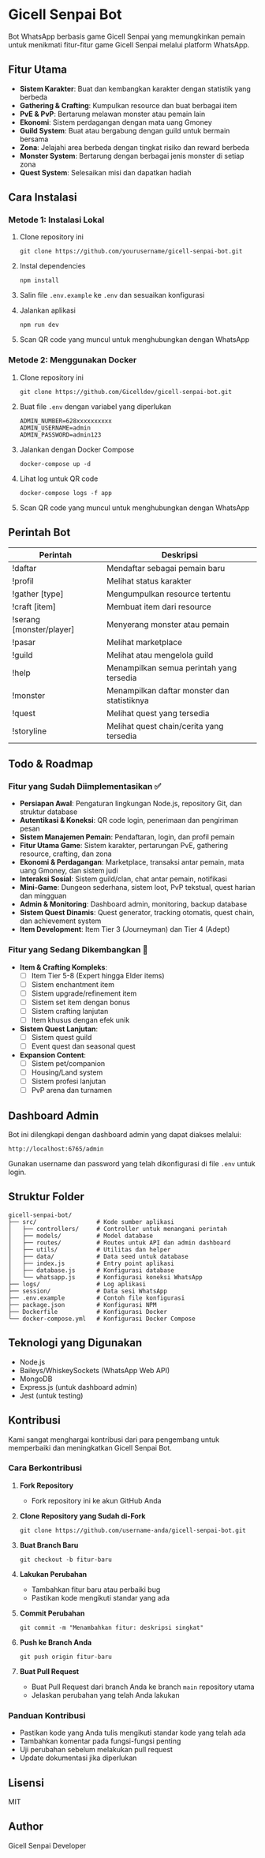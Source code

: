 # Gicell Senpai Bot

Bot WhatsApp berbasis game Gicell Senpai yang memungkinkan pemain untuk menikmati fitur-fitur game Gicell Senpai melalui platform WhatsApp.

## Fitur Utama

- **Sistem Karakter**: Buat dan kembangkan karakter dengan statistik yang berbeda
- **Gathering & Crafting**: Kumpulkan resource dan buat berbagai item
- **PvE & PvP**: Bertarung melawan monster atau pemain lain
- **Ekonomi**: Sistem perdagangan dengan mata uang Gmoney
- **Guild System**: Buat atau bergabung dengan guild untuk bermain bersama
- **Zona**: Jelajahi area berbeda dengan tingkat risiko dan reward berbeda
- **Monster System**: Bertarung dengan berbagai jenis monster di setiap zona
- **Quest System**: Selesaikan misi dan dapatkan hadiah


## Cara Instalasi

### Metode 1: Instalasi Lokal

1. Clone repository ini
   ```
   git clone https://github.com/yourusername/gicell-senpai-bot.git
   ```

2. Instal dependencies
   ```
   npm install
   ```

3. Salin file `.env.example` ke `.env` dan sesuaikan konfigurasi

4. Jalankan aplikasi
   ```
   npm run dev
   ```

5. Scan QR code yang muncul untuk menghubungkan dengan WhatsApp

### Metode 2: Menggunakan Docker

1. Clone repository ini
   ```
   git clone https://github.com/Gicelldev/gicell-senpai-bot.git
   ```

2. Buat file `.env` dengan variabel yang diperlukan
   ```
   ADMIN_NUMBER=628xxxxxxxxxx
   ADMIN_USERNAME=admin
   ADMIN_PASSWORD=admin123
   ```

3. Jalankan dengan Docker Compose
   ```
   docker-compose up -d
   ```

4. Lihat log untuk QR code
   ```
   docker-compose logs -f app
   ```

5. Scan QR code yang muncul untuk menghubungkan dengan WhatsApp

## Perintah Bot

| Perintah | Deskripsi |
|----------|-----------|
| !daftar | Mendaftar sebagai pemain baru |
| !profil | Melihat status karakter |
| !gather [type] | Mengumpulkan resource tertentu |
| !craft [item] | Membuat item dari resource |
| !serang [monster/player] | Menyerang monster atau pemain |
| !pasar | Melihat marketplace |
| !guild | Melihat atau mengelola guild |
| !help | Menampilkan semua perintah yang tersedia |
| !monster | Menampilkan daftar monster dan statistiknya |
| !quest | Melihat quest yang tersedia |
| !storyline | Melihat quest chain/cerita yang tersedia |

## Todo & Roadmap

### Fitur yang Sudah Diimplementasikan ✅

- **Persiapan Awal**: Pengaturan lingkungan Node.js, repository Git, dan struktur database
- **Autentikasi & Koneksi**: QR code login, penerimaan dan pengiriman pesan
- **Sistem Manajemen Pemain**: Pendaftaran, login, dan profil pemain
- **Fitur Utama Game**: Sistem karakter, pertarungan PvE, gathering resource, crafting, dan zona
- **Ekonomi & Perdagangan**: Marketplace, transaksi antar pemain, mata uang Gmoney, dan sistem judi
- **Interaksi Sosial**: Sistem guild/clan, chat antar pemain, notifikasi
- **Mini-Game**: Dungeon sederhana, sistem loot, PvP tekstual, quest harian dan mingguan
- **Admin & Monitoring**: Dashboard admin, monitoring, backup database
- **Sistem Quest Dinamis**: Quest generator, tracking otomatis, quest chain, dan achievement system
- **Item Development**: Item Tier 3 (Journeyman) dan Tier 4 (Adept)

### Fitur yang Sedang Dikembangkan 🚧

- **Item & Crafting Kompleks**:
  - [ ] Item Tier 5-8 (Expert hingga Elder items)
  - [ ] Sistem enchantment item
  - [ ] Sistem upgrade/refinement item
  - [ ] Sistem set item dengan bonus
  - [ ] Sistem crafting lanjutan
  - [ ] Item khusus dengan efek unik

- **Sistem Quest Lanjutan**:
  - [ ] Sistem quest guild
  - [ ] Event quest dan seasonal quest

- **Expansion Content**:
  - [ ] Sistem pet/companion
  - [ ] Housing/Land system
  - [ ] Sistem profesi lanjutan
  - [ ] PvP arena dan turnamen

## Dashboard Admin

Bot ini dilengkapi dengan dashboard admin yang dapat diakses melalui:

```
http://localhost:6765/admin
```

Gunakan username dan password yang telah dikonfigurasi di file `.env` untuk login.

## Struktur Folder

```
gicell-senpai-bot/
├── src/                 # Kode sumber aplikasi
│   ├── controllers/     # Controller untuk menangani perintah
│   ├── models/          # Model database
│   ├── routes/          # Routes untuk API dan admin dashboard
│   ├── utils/           # Utilitas dan helper
│   ├── data/            # Data seed untuk database
│   ├── index.js         # Entry point aplikasi
│   ├── database.js      # Konfigurasi database
│   └── whatsapp.js      # Konfigurasi koneksi WhatsApp
├── logs/                # Log aplikasi
├── session/             # Data sesi WhatsApp
├── .env.example         # Contoh file konfigurasi
├── package.json         # Konfigurasi NPM
├── Dockerfile           # Konfigurasi Docker
└── docker-compose.yml   # Konfigurasi Docker Compose
```

## Teknologi yang Digunakan

- Node.js
- Baileys/WhiskeySockets (WhatsApp Web API)
- MongoDB
- Express.js (untuk dashboard admin)
- Jest (untuk testing)

## Kontribusi

Kami sangat menghargai kontribusi dari para pengembang untuk memperbaiki dan meningkatkan Gicell Senpai Bot.

### Cara Berkontribusi

1. **Fork Repository**
   - Fork repository ini ke akun GitHub Anda

2. **Clone Repository yang Sudah di-Fork**
   ```
   git clone https://github.com/username-anda/gicell-senpai-bot.git
   ```

3. **Buat Branch Baru**
   ```
   git checkout -b fitur-baru
   ```

4. **Lakukan Perubahan**
   - Tambahkan fitur baru atau perbaiki bug
   - Pastikan kode mengikuti standar yang ada

5. **Commit Perubahan**
   ```
   git commit -m "Menambahkan fitur: deskripsi singkat"
   ```

6. **Push ke Branch Anda**
   ```
   git push origin fitur-baru
   ```

7. **Buat Pull Request**
   - Buat Pull Request dari branch Anda ke branch `main` repository utama
   - Jelaskan perubahan yang telah Anda lakukan

### Panduan Kontribusi

- Pastikan kode yang Anda tulis mengikuti standar kode yang telah ada
- Tambahkan komentar pada fungsi-fungsi penting
- Uji perubahan sebelum melakukan pull request
- Update dokumentasi jika diperlukan

## Lisensi

MIT

## Author

Gicell Senpai Developer 